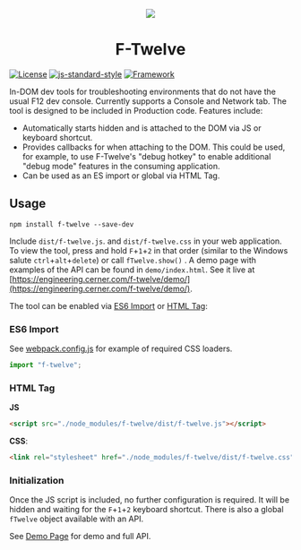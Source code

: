 <p align="center">
  <img src="icon/F-Twelve%20100.png">
</p>

<h1 align="center">
  F-Twelve
</h1>

[![License](https://img.shields.io/badge/License-Apache%202.0-blue.svg)](https://opensource.org/licenses/Apache-2.0)
[![js-standard-style](https://img.shields.io/badge/Code%20Style-Standard-brightgreen.svg)](http://standardjs.com)
[![Framework](https://img.shields.io/badge/Framework-Preact-purple.svg)](https://preactjs.com/)

In-DOM dev tools for troubleshooting environments that do not have the usual F12 dev console. Currently supports a Console and Network tab. The tool is designed to be included in Production code. Features include: 

 - Automatically starts hidden and is attached to the DOM via JS or keyboard shortcut.
 - Provides callbacks for when attaching to the DOM. This could be used, for example, to use F-Twelve's "debug hotkey" to enable additional "debug mode" features in the consuming application. 
 - Can be used as an ES import or global via HTML Tag.   

## Usage

```shell
npm install f-twelve --save-dev
```

Include `dist/f-twelve.js`. and `dist/f-twelve.css` in your web application. To view the tool, press and hold `F`+`1`+`2` in that order (similar to the Windows salute `ctrl`+`alt`+`delete`) or call `fTwelve.show()` . A demo page with examples of the API can be found in `demo/index.html`. See it live at [https://engineering.cerner.com/f-twelve/demo/](https://engineering.cerner.com/f-twelve/demo/).

The tool can be enabled via [ES6 Import](#es6-import) or [HTML Tag](#html-tag):

### ES6 Import

See [webpack.config.js](/webpack.config.js) for example of required CSS loaders. 

```js 
import "f-twelve";
```

### HTML Tag

**JS**
```html
<script src="./node_modules/f-twelve/dist/f-twelve.js"></script>
```

**CSS**: 
```html
<link rel="stylesheet" href="./node_modules/f-twelve/dist/f-twelve.css"/>
```

### Initialization
Once the JS script is included, no further configuration is required. It will be hidden and waiting for the `F`+`1`+`2` keyboard shortcut. There is also a global `fTwelve` object available with an API.  

See [Demo Page](https://engineering.cerner.com/f-twelve/demo/) for demo and full API. 
